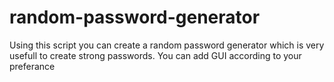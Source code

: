 # random-password-generator

Using this script you can create a random password generator which is very usefull to create strong passwords.
You can add GUI according to your preferance 

